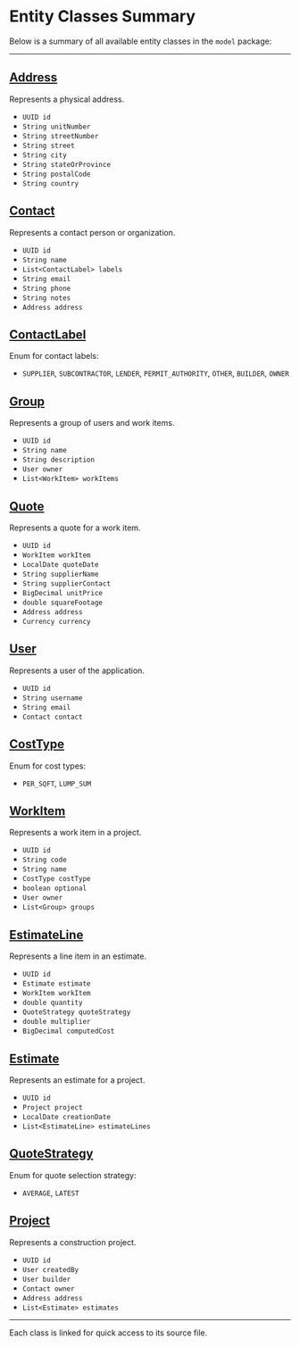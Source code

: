 # Entity Classes Summary

Below is a summary of all available entity classes in the `model` package:

---

## [Address](address/Address.java)
Represents a physical address.
- `UUID id`
- `String unitNumber`
- `String streetNumber`
- `String street`
- `String city`
- `String stateOrProvince`
- `String postalCode`
- `String country`

## [Contact](contact/Contact.java)
Represents a contact person or organization.
- `UUID id`
- `String name`
- `List<ContactLabel> labels`
- `String email`
- `String phone`
- `String notes`
- `Address address`

## [ContactLabel](contact/ContactLabel.java)
Enum for contact labels:
- `SUPPLIER`, `SUBCONTRACTOR`, `LENDER`, `PERMIT_AUTHORITY`, `OTHER`, `BUILDER`, `OWNER`

## [Group](group/Group.java)
Represents a group of users and work items.
- `UUID id`
- `String name`
- `String description`
- `User owner`
- `List<WorkItem> workItems`

## [Quote](quote/Quote.java)
Represents a quote for a work item.
- `UUID id`
- `WorkItem workItem`
- `LocalDate quoteDate`
- `String supplierName`
- `String supplierContact`
- `BigDecimal unitPrice`
- `double squareFootage`
- `Address address`
- `Currency currency`

## [User](user/User.java)
Represents a user of the application.
- `UUID id`
- `String username`
- `String email`
- `Contact contact`

## [CostType](workitem/CostType.java)
Enum for cost types:
- `PER_SQFT`, `LUMP_SUM`

## [WorkItem](workitem/WorkItem.java)
Represents a work item in a project.
- `UUID id`
- `String code`
- `String name`
- `CostType costType`
- `boolean optional`
- `User owner`
- `List<Group> groups`

## [EstimateLine](estimate/EstimateLine.java)
Represents a line item in an estimate.
- `UUID id`
- `Estimate estimate`
- `WorkItem workItem`
- `double quantity`
- `QuoteStrategy quoteStrategy`
- `double multiplier`
- `BigDecimal computedCost`

## [Estimate](estimate/Estimate.java)
Represents an estimate for a project.
- `UUID id`
- `Project project`
- `LocalDate creationDate`
- `List<EstimateLine> estimateLines`

## [QuoteStrategy](estimate/QuoteStrategy.java)
Enum for quote selection strategy:
- `AVERAGE`, `LATEST`

## [Project](project/Project.java)
Represents a construction project.
- `UUID id`
- `User createdBy`
- `User builder`
- `Contact owner`
- `Address address`
- `List<Estimate> estimates`

---

Each class is linked for quick access to its source file.
